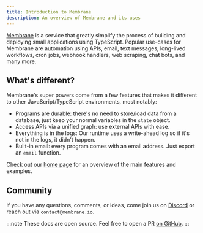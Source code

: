 ```yaml
---
title: Introduction to Membrane
description: An overview of Membrane and its uses
---
```


<a href="https://www.membrane.io">Membrane</a> is a service that greatly simplify the process of building and deploying
small applications using TypeScript. Popular use-cases for Membrane are automation using APIs, email, text messages,
long-lived workflows, cron jobs, webhook handlers, web scraping, chat bots, and many more.

## What's different?

Membrane's super powers come from a few features that makes it different to other JavaScript/TypeScript environments, most notably:

 - Programs are durable: there's no need to store/load data from a database, just keep your normal variables in the `state` object.
 - Access APIs via a unified graph: use external APIs with ease.
 - Everything is in the logs: Our runtime uses a write-ahead log so if it's not in the logs, it didn't happen.
 - Built-in email: every program comes with an email address. Just export an `email` function.

Check out our <a href="https://www.membrane.io">home page</a> for an overview of the main features and examples.

<!-- TODO: Add a visualization that communicates what membrane is in a few seconds -->

## Community

If you have any questions, comments, or ideas, come join us on <a href="https://discord.gg/4RHyJDV8kj" target="_blank">Discord</a> or reach out via `contact@membrane.io`.

:::note
These docs are open source. Feel free to open a PR <a href="https://github.com/membrane-io/docs" target="_blank">on GitHub</a>. 
:::


